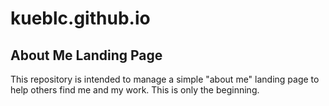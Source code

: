 # kueblc.github.io
## About Me Landing Page

This repository is intended to manage a simple "about me" landing page to help others find me and my work. This is only the beginning.

